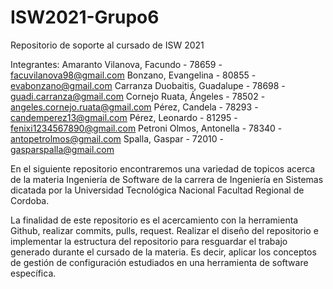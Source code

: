 # ISW2021-Grupo6
Repositorio de soporte al cursado de ISW 2021

Integrantes: 
    Amaranto Vilanova, Facundo - 78659 - facuvilanova98@gmail.com
    Bonzano, Evangelina - 80855 - evabonzano@gmail.com
    Carranza Duobaitis, Guadalupe - 78698 - guadi.carranza@gmail.com
    Cornejo Ruata, Ángeles - 78502 - angeles.cornejo.ruata@gmail.com 
    Pérez, Candela - 78293 - candemperez13@gmail.com
    Pérez, Leonardo - 81295 - fenixi1234567890@gmail.com
    Petroni Olmos, Antonella - 78340 - antopetrolmos@gmail.com
    Spalla, Gaspar - 72010 - gasparspalla@gmail.com

En el siguiente repositorio encontraremos una variedad de topicos acerca de la materia Ingeniería de Software 
de la carrera de Ingeniería en Sistemas dicatada por la Universidad Tecnológica Nacional Facultad Regional de Cordoba.

La finalidad de este repositorio es el acercamiento con la herramienta Github, realizar commits, pulls, request. Realizar
el diseño del repositorio e implementar la estructura del repositorio para resguardar el trabajo generado durante el cursado de la materia.
Es decir, aplicar los conceptos de gestión de configuración estudiados en una herramienta de software específica. 

